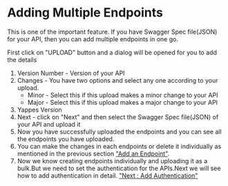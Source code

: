 Adding Multiple Endpoints
=========================

This is one of the important feature. If you have Swagger Spec
file(JSON) for your API, then you can add multiple endpoints in one go.

First click on "UPLOAD" button and a dialog will be opened for you to
add the details

<!-- ![](images/add_api/swagger1_update.png) -->

1.  Version Number - Version of your API
2.  Changes - You have two options and select any one according to your
    upload.
    -   Minor - Select this if this upload makes a minor change to your
        API
    -   Major - Select this if this upload makes a major change to your
        API
3.  Yappes Version
4.  Next - click on "Next" and then select the Swagger Spec file(JSON)
    of your API and upload it
5.  Now you have successfully uploaded the endpoints and you can see all
    the endpoints you have uploaded.
6.  You can make the changes in each endpoints or delete it individually
    as mentioned in the previous section ["Add an
    Endpoint"](addendpoint).
7.  Now we know creating endpoints individually and uploading it as a
    bulk.But we need to set the authentication for the APIs.Next we will
    see how to add authentication in detail. ["Next : Add
    Authentication"](addauth_new)
